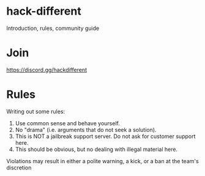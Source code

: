 # hack-different
Introduction, rules, community guide

# Join

https://discord.gg/hackdifferent

# Rules

Writing out some rules:

1. Use common sense and behave yourself.
2. No "drama" (i.e. arguments that do not seek a solution).
3. This is NOT a jailbreak support server. Do not ask for customer support here.
4. This should be obvious, but no dealing with illegal material here.

Violations may result in either a polite warning, a kick, or a ban at the team's discretion
